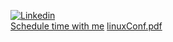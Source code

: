 [![Linkedin](https://i.stack.imgur.com/gVE0j.png)](https://www.linkedin.com/in/ski-s)
<br>
[Schedule time with me](https://calendly.com/megamanics/25min?hide_event_type_details=1&hide_gdpr_banner=1)
[linuxConf.pdf](https://github.com/megamanics/megamanics/files/10222204/linuxConf.pdf)
